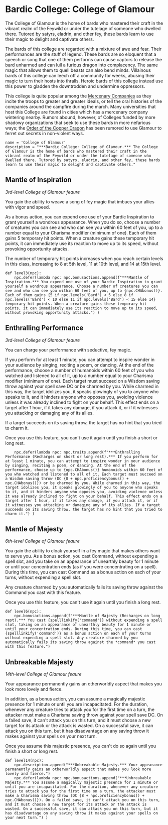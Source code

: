 # Bardic College: College of Glamour
The College of Glamour is the home of bards who mastered their craft in the vibrant realm of the Feywild or under the tutelage of someone who dwelled there. Tutored by satyrs, eladrin, and other fey, these bards learn to use their magic to delight and captivate others.

The bards of this college are regarded with a mixture of awe and fear. Their performances are the stuff of legend. These bards are so eloquent that a speech or song that one of them performs can cause captors to release the bard unharmed and can lull a furious dragon into complacency. The same magic that allows them to quell beasts can also bend minds. Villainous bards of this college can leech off a community for weeks, abusing their magic to turn their hosts into thralls. Heroic bards of this college instead use this power to gladden the downtrodden and undermine oppressors.

This college is quite popular among the [Mercenary Companies](../../Organizations/MercCompanies/MercCompanies.md) as they incite the troops to greater and greater ideals, or tell the oral histories of the companies around the campfire during the march. Many universities that host this College are found in cities which has a mercenary company wintering nearby. Rumors abound, however, of Colleges funded by more shadowy organizations that seek to use these bards in more nefarious ways; the [Order of the Copper Dragon](../../Organizations/MilitantOrders/DraconicOrder/Copper.md) has been rumored to use Glamour to ferret out secrets in non-violent ways.

```
name = 'College of Glamour'
description = "***Bardic College: College of Glamour.*** The College of Glamour is the home of bards who mastered their craft in the vibrant realm of the Feywild or under the tutelage of someone who dwelled there. Tutored by satyrs, eladrin, and other fey, these bards learn to use their magic to delight and captivate others."
```

## Mantle of Inspiration
*3rd-level College of Glamour feaure*

You gain the ability to weave a song of fey magic that imbues your allies with vigor and speed.

As a bonus action, you can expend one use of your Bardic Inspiration to grant yourself a wondrous appearance. When you do so, choose a number of creatures you can see and who can see you within 60 feet of you, up to a number equal to your Charisma modifier (minimum of one). Each of them gains 5 temporary hit points. When a creature gains these temporary hit points, it can immediately use its reaction to move up to its speed, without provoking opportunity attacks.

The number of temporary hit points increases when you reach certain levels in this class, increasing to 8 at 5th level, 11 at 10th level, and 14 at 15th level.

```
def level3(npc):
    npc.defer(lambda npc: npc.bonusactions.append(f"***Mantle of Inspiration.*** You expend one use of your Bardic Inspiration to grant yourself a wondrous appearance. Choose a number of creatures you can see and who can see you within 60 feet of you, up to {npc.CHAbonus()}. Each of them gains {5 if npc.levels('Bard') < 5 else 8 if npc.levels('Bard') < 10 else 11 if npc.levels('Bard') < 15 else 14} temporary hit points. When a creature gains these temporary hit points, it can immediately use its reaction to move up to its speed, without provoking opportunity attacks.") )
```

## Enthralling Performance
*3rd-level College of Glamour feaure*

You can charge your performance with seductive, fey magic.

If you perform for at least 1 minute, you can attempt to inspire wonder in your audience by singing, reciting a poem, or dancing. At the end of the performance, choose a number of humanoids within 60 feet of you who watched and listened to all of it, up to a number equal to your Charisma modifier (minimum of one). Each target must succeed on a Wisdom saving throw against your spell save DC or be charmed by you. While charmed in this way, the target idolizes you, it speaks glowingly of you to anyone who speaks to it, and it hinders anyone who opposes you, avoiding violence unless it was already inclined to fight on your behalf. This effect ends on a target after 1 hour, if it takes any damage, if you attack it, or if it witnesses you attacking or damaging any of its allies.

If a target succeeds on its saving throw, the target has no hint that you tried to charm it.

Once you use this feature, you can't use it again until you finish a short or long rest.

```
    npc.defer(lambda npc: npc.traits.append(f"***Enthralling Performance (Recharges on short or long rest).*** If you perform for at least 1 minute, you can attempt to inspire wonder in your audience by singing, reciting a poem, or dancing. At the end of the performance, choose up to {npc.CHAbonus()} humanoids within 60 feet of you who watched and listened to all of it. Each target must succeed on a Wisdom saving throw (DC {8 + npc.proficiencybonus() + npc.CHAbonus()}) or be charmed by you. While charmed in this way, the target idolizes you, it speaks glowingly of you to anyone who speaks to it, and it hinders anyone who opposes you, avoiding violence unless it was already inclined to fight on your behalf. This effect ends on a target after 1 hour, if it takes any damage, if you attack it, or if it witnesses you attacking or damaging any of its allies. If a target succeeds on its saving throw, the target has no hint that you tried to charm it.") )
```

## Mantle of Majesty
*6th-level College of Glamour feaure*

You gain the ability to cloak yourself in a fey magic that makes others want to serve you. As a bonus action, you cast Command, without expending a spell slot, and you take on an appearance of unearthly beauty for 1 minute or until your concentration ends (as if you were concentrating on a spell). During this time, you can cast Command as a bonus action on each of your turns, without expending a spell slot.

Any creature charmed by you automatically fails its saving throw against the Command you cast with this feature.

Once you use this feature, you can't use it again until you finish a long rest.

```
def level6(npc):
    npc.bonusactions.append(f"***Mantle of Majesty (Recharges on long rest).*** You cast {spelllinkify('command')} without expending a spell slot, taking on an appearance of unearthly beauty for 1 minute or until your concentration ends. During this time, you can cast {spelllinkify('command')} as a bonus action on each of your turns without expending a spell slot. Any creature charmed by you automatically fails its saving throw against the *command* you cast with this feature.")
```

## Unbreakable Majesty
*14th-level College of Glamour feaure*

Your appearance permanently gains an otherworldly aspect that makes you look more lovely and fierce.

In addition, as a bonus action, you can assume a magically majestic presence for 1 minute or until you are incapacitated. For the duration, whenever any creature tries to attack you for the first time on a turn, the attacker must make a Charisma saving throw against your spell save DC. On a failed save, it can't attack you on this turn, and it must choose a new target for its attack or the attack is wasted. On a successful save, it can attack you on this turn, but it has disadvantage on any saving throw it makes against your spells on your next turn.

Once you assume this majestic presence, you can't do so again until you finish a short or long rest.

```
def level14(npc):
    npc.description.append("***Unbreakable Majesty.*** Your appearance permanently gains an otherworldly aspect that makes you look more lovely and fierce.")
    npc.defer(lambda npc: npc.bonusactions.append("***Unbreakable Majesty.*** You assume a magically majestic presence for 1 minute or until you are incapacitated. For the duration, whenever any creature tries to attack you for the first time on a turn, the attacker must make a Charisma saving throw (DC {8 + npc.proficiencybonus() + npc.CHAbonus()}). On a failed save, it can't attack you on this turn, and it must choose a new target for its attack or the attack is wasted. On a successful save, it can attack you on this turn, but it has disadvantage on any saving throw it makes against your spells on your next turn.") )
```